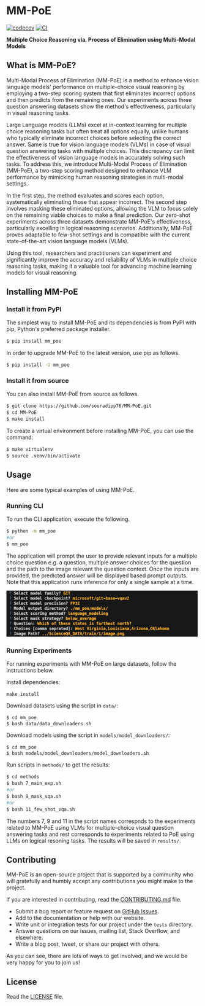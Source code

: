 # MM-PoE

[![codecov](https://codecov.io/gh/souradipp76/MM-PoE/branch/main/graph/badge.svg?token=MM-PoE_token_here)](https://codecov.io/gh/souradipp76/MM-PoE)
[![CI](https://github.com/souradipp76/MM-PoE/actions/workflows/main.yml/badge.svg)](https://github.com/souradipp76/MM-PoE/actions/workflows/main.yml)


**Multiple Choice Reasoning via. Process of Elimination using Multi-Modal Models**


## What is MM-PoE?

Multi-Modal Process of Elimination (MM-PoE) is a method to enhance vision language models' performance on multiple-choice visual reasoning by employing a two-step scoring system that first eliminates incorrect options and then predicts from the remaining ones. Our experiments across three question answering datasets show the method's effectiveness, particularly in visual reasoning tasks.

Large Language models (LLMs) excel at in-context learning for multiple choice reasoning tasks but often treat all options equally, unlike humans who typically eliminate incorrect choices before selecting the correct answer. Same is true for vision language models (VLMs) in case of visual question answering tasks with multiple choices. This discrepancy can limit the effectiveness of vision language models in accurately solving such tasks. To address this, we introduce Multi-Modal Process of Elimination (MM-PoE), a two-step scoring method designed to enhance VLM performance by mimicking human reasoning strategies in multi-modal settings.

In the first step, the method evaluates and scores each option, systematically eliminating those that appear incorrect. The second step involves masking these eliminated options, allowing the VLM to focus solely on the remaining viable choices to make a final prediction. Our zero-shot experiments across three datasets demonstrate MM-PoE's effectiveness, particularly excelling in logical reasoning scenarios. Additionally, MM-PoE proves adaptable to few-shot settings and is compatible with the current state-of-the-art vision language models (VLMs).

Using this tool, researchers and practitioners can experiment and significantly improve the accuracy and reliability of VLMs in multiple choice reasoning tasks, making it a valuable tool for advancing machine learning models for visual reasoning.

## Installing MM-PoE

### Install it from PyPI

The simplest way to install MM-PoE and its dependencies is from PyPI with pip, Python's preferred package installer.

```bash
$ pip install mm_poe
```

In order to upgrade MM-PoE to the latest version, use pip as follows.

```bash
$ pip install -U mm_poe
```

### Install it from source

You can also install MM-PoE from source as follows.

```bash
$ git clone https://github.com/souradipp76/MM-PoE.git
$ cd MM-PoE
$ make install
```

To create a virtual environment before installing MM-PoE, you can use the command:
```bash
$ make virtualenv
$ source .venv/bin/activate
```

## Usage

Here are some typical examples of using MM-PoE.

### Running CLI

To run the CLI application, execute the following.

```bash
$ python -m mm_poe
#or
$ mm_poe
```

The application will prompt the user to provide relevant inputs for a multiple choice question e.g. a question, multiple answer choices for the question and the path to the image relevant the question context. Once the inputs are provided, the predicted answer will be displayed based prompt outputs. Note that this application runs inference for only a single sample at a time.


<img src="paper/figures/cli.png" alt="Example" width="500">

### Running Experiments

For running experiments with MM-PoE on large datasets, follow the instructions below.

Install dependencies:
```
make install
```
Download datasets using the script in `data/`:
```
$ cd mm_poe
$ bash data/data_downloaders.sh
```
Download models using the script in `models/model_downloaders/`:
```
$ cd mm_poe
$ bash models/model_downloaders/model_downloaders.sh
```

Run scripts in `methods/` to get the results:

```bash
$ cd methods
$ bash 7_main_exp.sh
#or
$ bash 9_mask_vqa.sh
#or
$ bash 11_few_shot_vqa.sh
```

The numbers 7, 9 and 11 in the script names correspnds to the experiments related to MM-PoE using VLMs for multiple-choice visual question answering tasks and rest corresponds to experiments related to PoE using LLMs on logical resoning tasks. The results will be saved in `results/`.

## Contributing

MM-PoE is an open-source project that is supported by a community who will gratefully and humbly accept any contributions you might make to the project.

If you are interested in contributing, read the [CONTRIBUTING.md](CONTRIBUTING.md) file.

- Submit a bug report or feature request on [GitHub Issues](https://github.com/souradipp76/MM-PoE/issues).
- Add to the documentation or help with our website.
- Write unit or integration tests for our project under the `tests` directory.
- Answer questions on our issues, mailing list, Stack Overflow, and elsewhere.
- Write a blog post, tweet, or share our project with others.

As you can see, there are lots of ways to get involved, and we would be very happy for you to join us!

## License

Read the [LICENSE](LICENSE) file.
